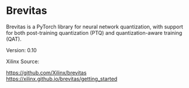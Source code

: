 # Brevitas

Brevitas is a PyTorch library for neural network quantization, with support for both post-training quantization (PTQ) and quantization-aware training (QAT).

Version: 0.10

Xilinx Source: 

https://github.com/Xilinx/brevitas  
https://xilinx.github.io/brevitas/getting_started

